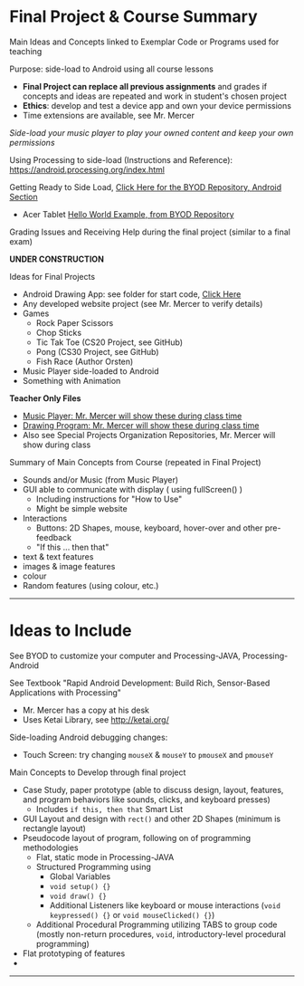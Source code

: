 # Final Project & Course Summary
Main Ideas and Concepts linked to Exemplar Code or Programs used for teaching

Purpose: side-load to Android using all course lessons
- **Final Project can replace all previous assignments** and grades if concepts and ideas are repeated and work in student's chosen project
- **Ethics**: develop and test a device app and own your device permissions
- Time extensions are available, see Mr. Mercer

*Side-load your music player to play your owned content and keep your own permissions*

Using Processing to side-load (Instructions and Reference): https://android.processing.org/index.html

Getting Ready to Side Load, <a href="https://github.com/MercersKitchen/BYOD#java-processing-java-processing-android-and-pure-java">Click Here for the BYOD Repository, Android Section</a>
 - Acer Tablet <a href="https://github.com/MercersKitchen/BYOD/tree/master/AcerHelloWorld">Hello World Example, from BYOD Repository</a>

Grading Issues and Receiving Help during the final project (similar to a final exam)


**UNDER CONSTRUCTION**


Ideas for Final Projects
- Android Drawing App: see folder for start code, <a href="https://github.com/MercersKitchen/CS10/tree/master/Computer%20Apps/Final%20Project/DrawingProgram">Click Here</a>
- Any developed website project (see Mr. Mercer to verify details)
- Games
  - Rock Paper Scissors
  - Chop Sticks
  - Tic Tak Toe (CS20 Project, see GitHub)
  - Pong (CS30 Project, see GitHub)
  - Fish Race (Author Orsten)
- Music Player side-loaded to Android
- Something with Animation

**Teacher Only Files**
 - <a href="https://github.com/QEHS-SpecialProjects/Music-Player-2018">Music Player: Mr. Mercer will show these during class time</a>
 - <a href="https://github.com/QEHS-SpecialProjects/DrawingProgram">Drawing Program: Mr. Mercer will show these during class time</a>
 - Also see Special Projects Organization Repositories, Mr. Mercer will show during class


Summary of Main Concepts from Course (repeated in Final Project)
- Sounds and/or Music (from Music Player)
- GUI able to communicate with display ( using fullScreen() )
  - Including instructions for "How to Use"
  - Might be simple website
- Interactions
  - Buttons: 2D Shapes, mouse, keyboard, hover-over and other pre-feedback
  - "If this ... then that"
- text & text features
- images & image features
- colour
- Random features (using colour, etc.)

---

# Ideas to Include

See BYOD to customize your computer and Processing-JAVA, Processing-Android

See Textbook "Rapid Android Development: Build Rich, Sensor-Based Applications with Processing"
- Mr. Mercer has a copy at his desk
- Uses Ketai Library, see http://ketai.org/

Side-loading Android debugging changes:
- Touch Screen: try changing ```mouseX``` & ```mouseY``` to ```pmouseX``` and ```pmouseY```

Main Concepts to Develop through final project
- Case Study, paper prototype (able to discuss design, layout, features, and program behaviors like sounds, clicks, and keyboard presses)
  - Includes ```if this, then that``` Smart List
- GUI Layout and design with ```rect()``` and other 2D Shapes (minimum is rectangle layout)
- Pseudocode layout of program, following on of programming methodologies
  - Flat, static mode in Processing-JAVA
  - Structured Programming using
    - Global Variables
    - ```void setup() {}```
    - ```void draw() {}```
    - Additional Listeners like keyboard or mouse interactions (```void keypressed() {}``` or ```void mouseClicked() {}```)
  - Additional Procedural Programming utilizing TABS to group code (mostly non-return procedures, ```void```, introductory-level procedural programming)
- Flat prototyping of features
-

---
